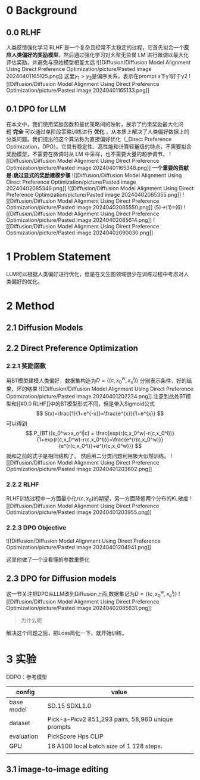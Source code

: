
# 0 Background

## 0.0 RLHF
人类反馈强化学习 
RLHF 是一个复杂且经常不太稳定的过程，它首先拟合一个**反应人类偏好的奖励模型**，然后通过强化学习对大型无监督 LM 进行微调以最大化评估奖励，并避免与原始模型相差太远
![[Diffusion/Diffusion Model Alignment Using Direct Preference Optimization/picture/Pasted image 20240401165125.png]]
这里$y_1 > y_2$是偏序关系，表示在prompt x下y1好于y2 
![[Diffusion/Diffusion Model Alignment Using Direct Preference Optimization/picture/Pasted image 20240401165133.png]]
## 0.1 DPO for LLM 

在本文中，我们使用奖励函数和最优策略间的映射，展示了约束奖励最大化问题 **完全** 可以通过单阶段策略训练进行 **优化** ，从本质上解决了人类偏好数据上的分类问题。我们提出的这个算法称为直接偏好优化（_Direct Preference Optimization，DPO）。它具有稳定性、高性能和计算轻量级的特点，不需要拟合奖励模型，不需要在微调时从 LM 中采样，也不需要大量的超参调节。
![[Diffusion/Diffusion Model Alignment Using Direct Preference Optimization/picture/Pasted image 20240401165348.png]]
**一个重要的贡献是:跳过显式的奖励建模步骤**
![[Diffusion/Diffusion Model Alignment Using Direct Preference Optimization/picture/Pasted image 20240402085346.png]]
![[Diffusion/Diffusion Model Alignment Using Direct Preference Optimization/picture/Pasted image 20240402085355.png]]
![[Diffusion/Diffusion Model Alignment Using Direct Preference Optimization/picture/Pasted image 20240402085550.png]]
(5)->(1)=(6)
![[Diffusion/Diffusion Model Alignment Using Direct Preference Optimization/picture/Pasted image 20240402085614.png]]
![[Diffusion/Diffusion Model Alignment Using Direct Preference Optimization/picture/Pasted image 20240402090030.png]]
# 1 Problem Statement
LLM可以根据人类偏好进行优化，但是在文生图领域很少在训练过程中考虑对人类偏好的优化。


# 2 Method
## 2.1     Diffusion Models

## 2.2 Direct Preference Optimization 

### 2.2.1 奖励函数
用BT模型建模人类偏好，数据集构造为$D=\{(c,x_0^w,x_o^l)\}$ 分别表示条件，好的结果，坏的结果
![[Diffusion/Diffusion Model Alignment Using Direct Preference Optimization/picture/Pasted image 20240401202234.png]]
注意到此处BT模型和[[#0.0 RLHF]]中的BT模型形式不同，但是带入Sigmoid公式
$$
S(x)=\frac{1}{1+e^{-x}}=\frac{e^{x}}{1+e^{x}}
$$
可以得到
$$
P_{BT}(x_0^w>x_o^l|c) = \frac{exp(r(c,x_0^w)-r(c,x_0^l))}{1+exp(r(c,x_0^w)-r(c,x_0^l))}=\frac{e^{r(c,x_0^w)}}{e^{r(c,x_0^l)}+e^{r(c,x_0^w)}}
$$
就和之前的式子是相同结构了。 
然后用二分类问题利用极大似然训练。 
![[Diffusion/Diffusion Model Alignment Using Direct Preference Optimization/picture/Pasted image 20240401203602.png]]

### 2.2.2 RLHF
RLHF训练过程中一方面最小化$r(c,x_0)$的期望，另一方面降低两个分布的KL散度 
![[Diffusion/Diffusion Model Alignment Using Direct Preference Optimization/picture/Pasted image 20240401203955.png]]
### 2.2.3 DPO Objective 
![[Diffusion/Diffusion Model Alignment Using Direct Preference Optimization/picture/Pasted image 20240401204941.png]]

这里他做了一个没看懂的参数重整化
## 2.3    DPO for Diffusion models 
这一节关注把DPO从LLM改到Diffusion上面,数据集记为$D=\{(c,x_0^w,x_o^l)\}$ 
![[Diffusion/Diffusion Model Alignment Using Direct Preference Optimization/picture/Pasted image 20240402085831.png]]
> 为什么呢

解决这个问题之后，把Loss简化一下，就开始训练。 



# 3 实验

DDPO：参考模型 

| config     | value                                             |
| ---------- | ------------------------------------------------- |
| base model | SD.15 SDXL1.0                                     |
| dataset    | Pick-a-Picv2 851,293 pairs, 58,960 unique prompts |
| evaluation | PickScore Hps CLIP                                |
| GPU        | 16 A100 local batch size of 1 128 steps.          |
|            |                                                   |



## 3.1 image-to-image editing

